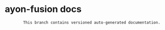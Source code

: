 # ayon-fusion docs

            This branch contains versioned auto-generated documentation.

            